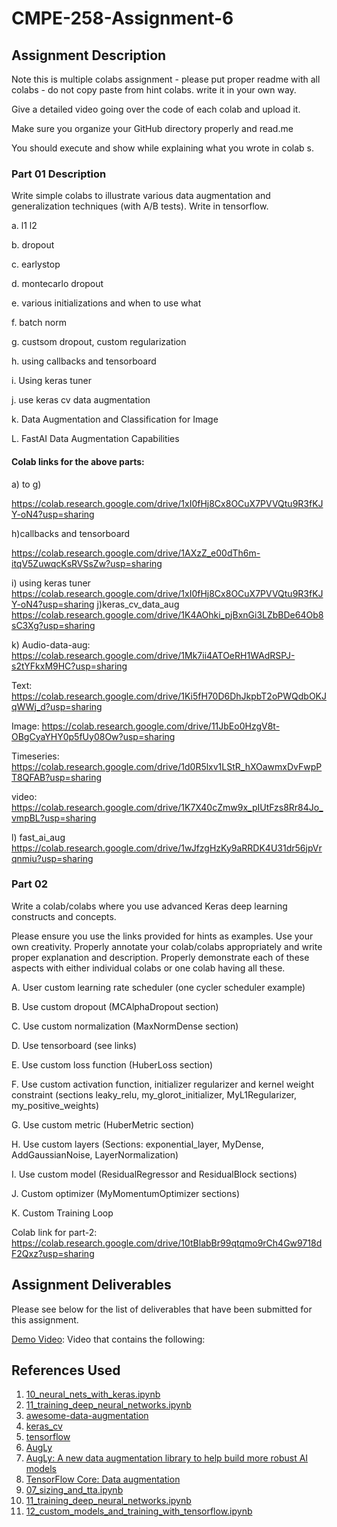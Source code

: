 # CMPE-258-Assignment-6

## Assignment Description

Note this is multiple colabs assignment - please put proper readme with all colabs - do not copy paste from hint colabs. write it in your own way.

Give a detailed video going over the code of each colab and upload it.

Make sure you organize your GitHub directory properly and read.me

You should execute and show while explaining what you wrote in colab s.

### Part 01 Description

Write simple colabs to illustrate various data augmentation and generalization techniques (with A/B tests).
Write in tensorflow.

a. l1 l2

b. dropout

c. earlystop

d. montecarlo dropout

e. various initializations and when to use what

f. batch norm

g. custsom dropout, custom regularization

h. using callbacks and tensorboard

i. Using keras tuner

j. use keras cv data augmentation

k. Data Augmentation and Classification for Image

L. FastAI Data Augmentation Capabilities

#### Colab links for the above parts:
a) to g)

https://colab.research.google.com/drive/1xI0fHj8Cx8OCuX7PVVQtu9R3fKJY-oN4?usp=sharing

h)callbacks and tensorboard

https://colab.research.google.com/drive/1AXzZ_e00dTh6m-itqV5ZuwqcKsRVSsZw?usp=sharing

i) using keras tuner
https://colab.research.google.com/drive/1xI0fHj8Cx8OCuX7PVVQtu9R3fKJY-oN4?usp=sharing
j)keras_cv_data_aug
https://colab.research.google.com/drive/1K4AOhki_pjBxnGi3LZbBDe64Ob8sC3Xg?usp=sharing

k)
Audio-data-aug: https://colab.research.google.com/drive/1Mk7ii4ATOeRH1WAdRSPJ-s2tYFkxM9HC?usp=sharing

Text:  https://colab.research.google.com/drive/1Ki5fH70D6DhJkpbT2oPWQdbOKJqWWj_d?usp=sharing

Image: https://colab.research.google.com/drive/11JbEo0HzgV8t-OBgCyaYHY0p5fUy08Ow?usp=sharing

Timeseries: https://colab.research.google.com/drive/1d0R5lxv1LStR_hXOawmxDvFwpPT8QFAB?usp=sharing

video: https://colab.research.google.com/drive/1K7X40cZmw9x_pIUtFzs8Rr84Jo_vmpBL?usp=sharing

l)
fast_ai_aug
https://colab.research.google.com/drive/1wJfzgHzKy9aRRDK4U31dr56jpVrqnmiu?usp=sharing

### Part 02

Write a colab/colabs where you use advanced Keras deep learning constructs and concepts.

Please ensure you use the links provided for hints as examples. Use your own creativity. Properly annotate your colab/colabs appropriately and write proper explanation and description. Properly demonstrate each of these aspects with either individual colabs or one colab having all these.

A. User custom learning rate scheduler (one cycler scheduler example)

B. Use custom dropout (MCAlphaDropout section)

C. Use custom normalization (MaxNormDense section)

D. Use tensorboard (see links)

E. Use custom loss function (HuberLoss section)

F. Use custom activation function, initializer regularizer and kernel weight constraint (sections leaky_relu, my_glorot_initializer, MyL1Regularizer, my_positive_weights)

G. Use custom metric (HuberMetric section)

H. Use custom layers (Sections: exponential_layer, MyDense, AddGaussianNoise, LayerNormalization)

I. Use custom model (ResidualRegressor and ResidualBlock sections)

J. Custom optimizer (MyMomentumOptimizer sections)

K. Custom Training Loop  

Colab link for part-2:
https://colab.research.google.com/drive/10tBlabBr99qtqmo9rCh4Gw9718dF2Qxz?usp=sharing

## Assignment Deliverables

Please see below for the list of deliverables that have been submitted for this assignment.


 [Demo Video](https://drive.google.com/file/d/11kFkc2svSrb8EBoHJ0mTqJ-EFM2MCQCw/view?usp=drive_link): Video that contains the following:

## References Used

1. [10_neural_nets_with_keras.ipynb](https://github.com/ageron/handson-ml3/blob/main/10_neural_nets_with_keras.ipynb)
2. [11_training_deep_neural_networks.ipynb](https://github.com/ageron/handson-ml3/blob/main/11_training_deep_neural_networks.ipynb)
3. [awesome-data-augmentation](https://brunokrinski.github.io/awesome-data-augmentation/)
4. [keras_cv](https://keras.io/keras_cv/)
5. [tensorflow](https://www.tensorflow.org/)
6. [AugLy](https://github.com/facebookresearch/AugLy)
7. [AugLy: A new data augmentation library to help build more robust AI models](https://ai.meta.com/blog/augly-a-new-data-augmentation-library-to-help-build-more-robust-ai-models/)
8. [TensorFlow Core: Data augmentation](https://www.tensorflow.org/tutorials/images/data_augmentation)
9. [07_sizing_and_tta.ipynb](https://github.com/fastai/fastbook/blob/master/07_sizing_and_tta.ipynb)
10. [11_training_deep_neural_networks.ipynb](https://github.com/ageron/handson-ml2/blob/master/11_training_deep_neural_networks.ipynb)
11. [12_custom_models_and_training_with_tensorflow.ipynb](https://github.com/ageron/handson-ml2/blob/master/12_custom_models_and_training_with_tensorflow.ipynb)

